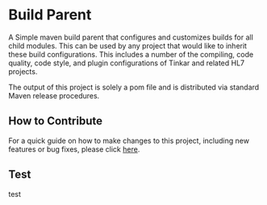 # Build Parent

A Simple maven build parent that configures and customizes builds for all child modules.  This can be used
by any project that would like to inherit these build configurations. This includes a number of the compiling,
code quality, code style, and plugin configurations of Tinkar and related HL7 projects.

The output of this project is solely a pom file and is distributed via standard Maven release procedures.

## How to Contribute

For a quick guide on how to make changes to this project, including new features or bug fixes, please click [here](doc/how-to-contribute.md).

## Test

test

